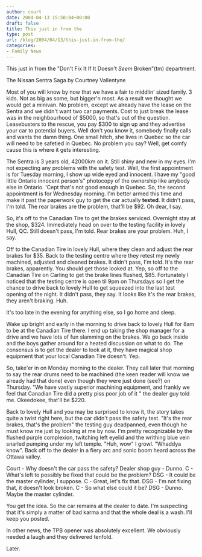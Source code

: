 ```yaml
---
author: court
date: 2004-04-13 15:50:04+00:00
draft: false
title: This just in from the
type: post
url: /blog/2004/04/13/this-just-in-from-the/
categories:
- Family News
---
```


This just in from the "Don't Fix It If It Doesn't _Seem_ Broken"(tm) department.

The Nissan Sentra Saga
by Courtney Vallentyne

Most of you will know by now that we have a fair to middlin' sized family.  3 kids.  Not as big as some, but bigger'n most.  As a result we thought we would get a minivan.  No problem, except we already have the lease on the Sentra and we didn't want two car payments.  Cost to just break the lease was in the neighbourhood of $5000, so that's out of the question.  Leasebusters to the rescue, you pay $300 to sign up and they advertise your car to potential buyers.  Well don't you know it, somebody finally calls and wants the damn thing.  One small hitch, she lives in Quebec so the car will need to be safetied in Quebec.  No problem you say?  Well, get comfy cause this is where it gets interesting.

The Sentra is 3 years old, 42000km on it.  Still shiny and new in my eyes.  I'm not expecting any problems with the safety test.  Well, the first appointment is for Tuesday morning, I show up wide eyed and innocent.  I have my "good little Ontario innocent person's" photocopy of the ownership like anybody else in Ontario.  'Cept that's not good enough in Quebec.  So, the second appointment is for Wednesday morning.  I'm better armed this time and make it past the paperwork guy to get the car actually **tested**.  It didn't pass, I'm told.  The rear brakes are the problem, that'll be $92.  Oh dear, I say.

So, it's off to the Canadian Tire to get the brakes serviced.  Overnight stay at the shop, $324.   Immediately head on over to the testing facility in lovely Hull, QC.  Still doesn't pass, I'm told.  Rear brakes are your problem.  Huh, I say.

Off to the Canadian Tire in lovely Hull, where they clean and adjust the rear brakes for $35.  Back to the testing centre where they retest my newly machined, adjusted and cleaned brakes.  It didn't pass, I'm told.  It's the rear brakes, apparently.  You should get those looked at.
Yep, so off to the Canadian Tire on Carling to get the brake lines flushed, $85.  Fortunately I noticed that the testing centre is open til 9pm on Thursdays so I get the chance to drive back to lovely Hull to get squeezed into the last test opening of the night.  It didn't pass, they say.  It looks like it's the rear brakes, they aren't braking.  Huh.

It's too late in the evening for anything else, so I go home and sleep.

Wake up bright and early in the morning to drive back to lovely Hull for 8am to be at the Canadian Tire there.  I end up taking the shop manager for a drive and we have lots of fun slamming on the brakes.  We go back inside and the boys gather around for a heated discussion on what to do.  The consensus is to get the dealer to look at it, they have magical shop equipment that your local Canadian Tire doesn't.  Yep.

So, take'er in on Monday morning to the dealer.  They call later that morning to say the rear drums need to be machined (the keen reader will know we already had that done) even though they were just done (see?) on Thursday.  "We have vastly superior machining equipment, and frankly we feel that Canadian Tire did a pretty piss poor job of it " the dealer guy told me.  Okeedokee, that'll be $220.

Back to lovely Hull and you may be surprised to know it, the story takes quite a twist right here, but the car didn't pass the safety test.  "It's the rear brakes, that's the problem" the testing guy deadpanned, even though he must know me just by looking at me by now.  I'm pretty recognizable by the flushed purple complexion, twitching left eyelid and the writhing blue vein snarled pumping under my left temple.  "Huh, wow" I growl.  "Whaddya know".  Back off to the dealer in a fiery arc and sonic boom heard across the Ottawa valley.

Court - Why doesn't the car pass the safety?
Dealer shop guy - Dunno.
C - What's left to possibly be fixed that could be the problem?
DSG - It could be the master cylinder, I suppose.
C - Great, let's fix that.
DSG - I'm not fixing that, it doesn't look broken.
C - So what else could it be?
DSG - Dunno.  Maybe the master cylinder.

You get the idea.  So the car remains at the dealer to date.  I'm suspecting that it's simply a matter of bad karma and that the whole deal is a wash.  I'll keep you posted.

In other news, the TPB opener was absolutely excellent.  We obviously needed a laugh and they delivered tenfold.

Later.
